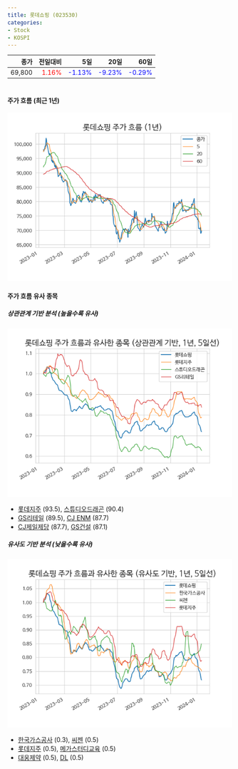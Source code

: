 ```yaml
---
title: 롯데쇼핑 (023530)
categories:
- Stock
- KOSPI
---
```


|종가|전일대비|5일|20일|60일|
|---:|-------:|--:|---:|---:|
|69,800|<span style="color: red">1.16%</span>|<span style="color: blue">-1.13%</span>|<span style="color: blue">-9.23%</span>|<span style="color: blue">-0.29%</span>|

<!-- more -->
#
#### 주가 흐름 (최근 1년)
![023530](/assets/images/stock/023530.png)


#### 주가 흐름 유사 종목


##### 상관관계 기반 분석 (높을수록 유사)
![023530](/assets/images/stock/023530_corr.png)
- [롯데지주](/004990/) (93.5), [스튜디오드래곤](/253450/) (90.4)
- [GS리테일](/007070/) (89.5), [CJ ENM](/035760/) (87.7)
- [CJ제일제당](/097950/) (87.7), [GS건설](/006360/) (87.1)


##### 유사도 기반 분석 (낮을수록 유사)	
![023530](/assets/images/stock/023530_sim.png)
- [한국가스공사](/036460/) (0.3), [씨젠](/096530/) (0.5)
- [롯데지주](/004990/) (0.5), [메가스터디교육](/215200/) (0.5)
- [대웅제약](/069620/) (0.5), [DL](/000210/) (0.5)